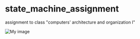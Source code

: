 # state_machine_assignment
assignment to class "computers' architecture and organization I"

![My image](https://i.ibb.co/zFmD9wc/Trabalho-GB-4.png)
